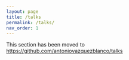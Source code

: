 ```yaml
---
layout: page
title: /talks
permalink: /talks/
nav_order: 1
---
```


This section has been moved to <https://github.com/antoniovazquezblanco/talks>

